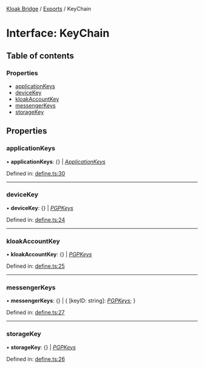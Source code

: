 [Kloak Bridge](../README.md) / [Exports](../modules.md) / KeyChain

# Interface: KeyChain

## Table of contents

### Properties

- [applicationKeys](keychain.md#applicationkeys)
- [deviceKey](keychain.md#devicekey)
- [kloakAccountKey](keychain.md#kloakaccountkey)
- [messengerKeys](keychain.md#messengerkeys)
- [storageKey](keychain.md#storagekey)

## Properties

### applicationKeys

• **applicationKeys**: {} \| [*ApplicationKeys*](applicationkeys.md)

Defined in: [define.ts:30](https://github.com/CoNET-project/kloak-bridge/blob/37276fa/src/define.ts#L30)

___

### deviceKey

• **deviceKey**: {} \| [*PGPKeys*](pgpkeys.md)

Defined in: [define.ts:24](https://github.com/CoNET-project/kloak-bridge/blob/37276fa/src/define.ts#L24)

___

### kloakAccountKey

• **kloakAccountKey**: {} \| [*PGPKeys*](pgpkeys.md)

Defined in: [define.ts:25](https://github.com/CoNET-project/kloak-bridge/blob/37276fa/src/define.ts#L25)

___

### messengerKeys

• **messengerKeys**: {} \| { [keyID: string]: [*PGPKeys*](pgpkeys.md);  }

Defined in: [define.ts:27](https://github.com/CoNET-project/kloak-bridge/blob/37276fa/src/define.ts#L27)

___

### storageKey

• **storageKey**: {} \| [*PGPKeys*](pgpkeys.md)

Defined in: [define.ts:26](https://github.com/CoNET-project/kloak-bridge/blob/37276fa/src/define.ts#L26)
